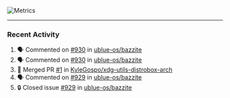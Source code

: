 ![Metrics](https://metrics.lecoq.io/KyleGospo?template=classic&base=header%2C%20activity%2C%20community%2C%20repositories%2C%20metadata&base.indepth=false&base.hireable=false&base.skip=false&config.timezone=America%2FLos_Angeles)

---
### Recent Activity
<!--START_SECTION:activity-->
1. 🗣 Commented on [#930](https://github.com/ublue-os/bazzite/issues/930#issuecomment-2028563395) in [ublue-os/bazzite](https://github.com/ublue-os/bazzite)
2. 🗣 Commented on [#930](https://github.com/ublue-os/bazzite/issues/930#issuecomment-2028561341) in [ublue-os/bazzite](https://github.com/ublue-os/bazzite)
3. 🎉 Merged PR [#1](https://github.com/KyleGospo/xdg-utils-distrobox-arch/pull/1) in [KyleGospo/xdg-utils-distrobox-arch](https://github.com/KyleGospo/xdg-utils-distrobox-arch)
4. 🗣 Commented on [#929](https://github.com/ublue-os/bazzite/issues/929#issuecomment-2028485559) in [ublue-os/bazzite](https://github.com/ublue-os/bazzite)
5. 🔒 Closed issue [#929](https://github.com/ublue-os/bazzite/issues/929) in [ublue-os/bazzite](https://github.com/ublue-os/bazzite)
<!--END_SECTION:activity-->
